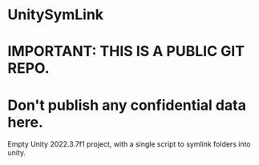 # UnitySymLink

# IMPORTANT: THIS IS A PUBLIC GIT REPO. 
# Don't publish any confidential data here.

Empty Unity 2022.3.7f1 project, with a single script to symlink folders into unity.
